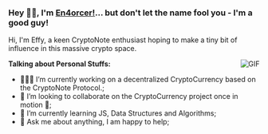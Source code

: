 ### Hey 👋🏽, I'm [En4orcer!](https://github.com/en4orcer)... but don't let the name fool you - I'm a good guy! 

Hi, I'm Effy, a keen CryptoNote enthusiast hoping to make a tiny bit of influence in this massive crypto space.

  <img align="right" alt="GIF" src="https://media.giphy.com/media/836HiJc7pgzy8iNXCn/giphy.gif" />
  
**Talking about Personal Stuffs:**

- 👨🏽‍💻 I’m currently working on a decentralized CryptoCurrency based on the CryptoNote Protocol.;
- 👯 I’m looking to collaborate on the CryptoCurrency project once in motion 🤝;
- 🌱 I’m currently learning JS, Data Structures and Algorithms; 
- 💬 Ask me about anything, I am happy to help;

<br />
<br />
